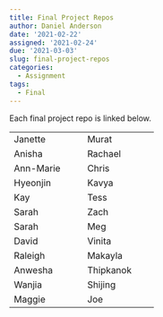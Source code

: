 ```yaml
---
title: Final Project Repos
author: Daniel Anderson
date: '2021-02-22'
assigned: '2021-02-24'
due: '2021-03-03'
slug: final-project-repos
categories:
  - Assignment
tags:
  - Final
---
```


Each final project repo is linked below.



<div class = "assigned-tbl">

|          |                                                                                                   |                                                                                             |          |                                                                                                            |                                                                                           |
|:---------|--------------------------------------------------------------------------------------------------:|:--------------------------------------------------------------------------------------------|:---------|:-----------------------------------------------------------------------------------------------------------|:------------------------------------------------------------------------------------------|
|Janette   |                [<i class = 'gh' data-feather='github'>](https://github.com/jdavelar/652-final.git)|<i class = 'gh' data-feather='link'>                                                         |Murat     |[<i class = 'gh' data-feather='github'>](https://github.com/mkezer/Moral-values-across-countries)           |<i class = 'gh' data-feather='link'>                                                       |
|Anisha    |   [<i class = 'gh' data-feather='github'>](https://github.com/anishababu62442/Final-Project-Trees)|<i class = 'gh' data-feather='link'>                                                         |Rachael   |[<i class = 'gh' data-feather='github'>](https://github.com/rlatimer/Project.git)                           |<i class = 'gh' data-feather='link'>                                                       |
|Ann-Marie |    [<i class = 'gh' data-feather='github'>](https://github.com/annmariebarrett/FinalProject-EDLD2)|<i class = 'gh' data-feather='link'>                                                         |Chris     |[<i class = 'gh' data-feather='github'>](https://github.com/Chhr1s/GA_DOE_Public)                           |[<i class = 'gh' data-feather='link'>](https://chhr1s.github.io/GA_DOE_Public/)            |
|Hyeonjin  |        [<i class = 'gh' data-feather='github'>](https://github.com/hjcha90/EDLD652_final_hcha.git)|<i class = 'gh' data-feather='link'>                                                         |Kavya     |[<i class = 'gh' data-feather='github'>](https://github.com/kmudiam/EDLD_proj_MAPS)                         |<i class = 'gh' data-feather='link'>                                                       |
|Kay       |                   [<i class = 'gh' data-feather='github'>](https://github.com/kaychan1989/kayweb3)|<i class = 'gh' data-feather='link'>                                                         |Tess      |<i class = 'gh' data-feather='github'>                                                                      |<i class = 'gh' data-feather='link'>                                                       |
|Sarah     |                         [<i class = 'gh' data-feather='github'>](https://github.com/sdimakis/dvfp)|[<i class = 'gh' data-feather='link'>](https://sdimakis.github.io/dvfp/)                     |Zach      |[<i class = 'gh' data-feather='github'>](https://github.com/zjschroeder/teacher_salaries.git)               |[<i class = 'gh' data-feather='link'>](https://zjschroeder.github.io/teacher_salaries/)    |
|Sarah     |                                                             <i class = 'gh' data-feather='github'>|<i class = 'gh' data-feather='link'>                                                         |Meg       |[<i class = 'gh' data-feather='github'>](https://github.com/msiritzky/dataviz_2021/tree/main/final_project) |<i class = 'gh' data-feather='link'>                                                       |
|David     |    [<i class = 'gh' data-feather='github'>](https://github.com/dwfainstein/Final_proj_edld652.git)|<i class = 'gh' data-feather='link'>                                                         |Vinita    |[<i class = 'gh' data-feather='github'>](https://github.com/vvader24/EDLD2_FinalProject)                    |[<i class = 'gh' data-feather='link'>](https://vvader24.github.io/EDLD2_FinalProject/)     |
|Raleigh   | [<i class = 'gh' data-feather='github'>](https://github.com/raleighgoodwin/EDLD-final-project.git)|[<i class = 'gh' data-feather='link'>](https://raleighgoodwin.github.io/EDLD-final-project/) |Makayla   |[<i class = 'gh' data-feather='github'>](https://github.com/makwhit6/datavizfinalproject.git)               |<i class = 'gh' data-feather='link'>                                                       |
|Anwesha   |                [<i class = 'gh' data-feather='github'>](https://github.com/anweshaguha/final_proj)|<i class = 'gh' data-feather='link'>                                                         |Thipkanok |[<i class = 'gh' data-feather='github'>](https://github.com/Ping-Wongphothiphan/EDLD652-Final_project)      |<i class = 'gh' data-feather='link'>                                                       |
|Wanjia    |                       [<i class = 'gh' data-feather='github'>](https://github.com/wanjiag/EDLD652)|<i class = 'gh' data-feather='link'>                                                         |Shijing   |[<i class = 'gh' data-feather='github'>](https://github.com/shijing-z/EDLD652-Final-Project.git)            |[<i class = 'gh' data-feather='link'>](https://shijing-z.github.io/EDLD652-Final-Project/) |
|Maggie    |                [<i class = 'gh' data-feather='github'>](https://github.com/maggieosa/652finalproj)|<i class = 'gh' data-feather='link'>                                                         |Joe       |[<i class = 'gh' data-feather='github'>](https://github.com/JoeSwinehart/DataVizProject)                    |[<i class = 'gh' data-feather='link'>](https://joeswinehart.github.io/DataVizProject/)     |
</div>
